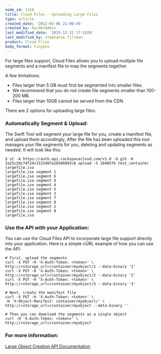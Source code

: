 ```yaml
---
node_id: 1310
title: Cloud Files - Uploading Large Files
type: article
created_date: '2012-03-06 21:00:49'
created_by: RackKCAdmin
last_modified_date: '2015-12-31 17:1829'
last_modified_by: stephanie.fillmon
product: Cloud Files
body_format: tinymce
---
```


For large files support, Cloud Files allows you to upload multiple file
segments and a manifest file to map the segments together.

A few limitations:

-   Files larger than 5 GB must first be segmented into smaller files.
-   We recommend that you do not create file segments smaller than
    100-200 MB.  
-   Files larger than 10GB cannot be served from the CDN.

There are 2 options for uploading large files:

### Automatically Segment & Upload:

The Swift Tool will segment your large file for you, create a manifest
file, and upload them accordingly,  After the file has been uploaded
this tool manages your file segments for you, deleting and updating
segments as needed.  It will look like this:

    $ st -A https://auth.api.rackspacecloud.com/v1.0 -U glh -K 3a25c2dc74f24c3122407a26566093c8 upload -S 1048576 test_container largefile.iso
    largefile.iso segment 1
    largefile.iso segment 6
    largefile.iso segment 9
    largefile.iso segment 4
    largefile.iso segment 5
    largefile.iso segment 3
    largefile.iso segment 7
    largefile.iso segment 8
    largefile.iso segment 2
    largefile.iso segment 0
    largefile.iso

### Use the API with your Application:

You can use the Cloud Files API to incorporate large file support
directly into your application. Here is a simple cURL example of how you
can use the API:

    # First, upload the segments 
    curl -X PUT -H 'X-Auth-Token: <token>' \     http://<storage_url>/container/myobject/1 --data-binary '1' 
    curl -X PUT -H 'X-Auth-Token: <token>' \     http://<storage_url>/container/myobject/2 --data-binary '2' 
    curl -X PUT -H 'X-Auth-Token: <token>' \     http://<storage_url>/container/myobject/3 --data-binary '3'  
     
    # Next, create the manifest file 
    curl -X PUT -H 'X-Auth-Token: <token>' \     
    -H 'X-Object-Manifest: container/myobject/' \     http://<storage_url>/container/myobject --data-binary ''
      
    # Then you can download the segments as a single object 
    curl -H 'X-Auth-Token: <token>' \     
    http://<storage_url>/container/myobject

### For more information:

[Large Object Creation API
Documentation](https://developer.rackspace.com/docs/cloud-files/v1/developer-guide/#creating-large-objects)

